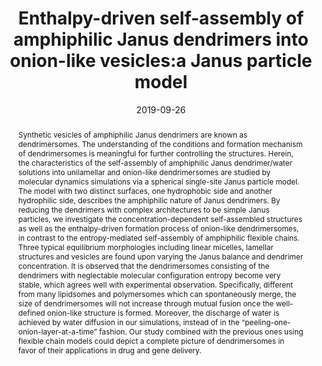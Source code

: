 ---
title: Enthalpy-driven self-assembly of amphiphilic Janus dendrimers into onion-like vesicles:a Janus particle model
authors:
- Fang-Fang Hu
- Yu-Wei Sun
- 朱有亮
- Yi-Neng Huang
- Zhan-Wei Li
- Zhao-Yan Sun
date: '2019-09-26'
doi: 10.1039/C9NR05885K
publish_types: ['期刊文章']
publication: Nanoscale
publication_short: Nanoscale
abstract: Synthetic vesicles of amphiphilic Janus dendrimers are known  as dendrimersomes. The understanding of the conditions and formation  mechanism of dendrimersomes is meaningful for further controlling the  structures. Herein, the characteristics of the self-assembly of  amphiphilic Janus dendrimer/water solutions into unilamellar and  onion-like dendrimersomes are studied by molecular dynamics simulations  via a spherical single-site Janus particle model. The model with two  distinct surfaces, one hydrophobic side and another hydrophilic side,  describes the amphiphilic nature of Janus dendrimers. By reducing the  dendrimers with complex architectures to be simple Janus particles, we  investigate the concentration-dependent self-assembled structures as  well as the enthalpy-driven formation process of onion-like  dendrimersomes, in contrast to the entropy-mediated self-assembly of  amphiphilic flexible chains. Three typical equilibrium morphologies  including linear micelles, lamellar structures and vesicles are found  upon varying the Janus balance and dendrimer concentration. It is  observed that the dendrimersomes consisting of the dendrimers with  neglectable molecular configuration entropy become very stable, which  agrees well with experimental observation. Specifically, different from  many lipidsomes and polymersomes which can spontaneously merge, the size  of dendrimersomes will not increase through mutual fusion once the  well-defined onion-like structure is formed. Moreover, the discharge of  water is achieved by water diffusion in our simulations, instead of in  the “peeling-one-onion-layer-at-a-time” fashion. Our study combined with  the previous ones using flexible chain models could depict a complete  picture of dendrimersomes in favor of their applications in drug and  gene delivery.
url_pdf: https://pubs.rsc.org/en/content/articlelanding/2019/nr/c9nr05885k
---